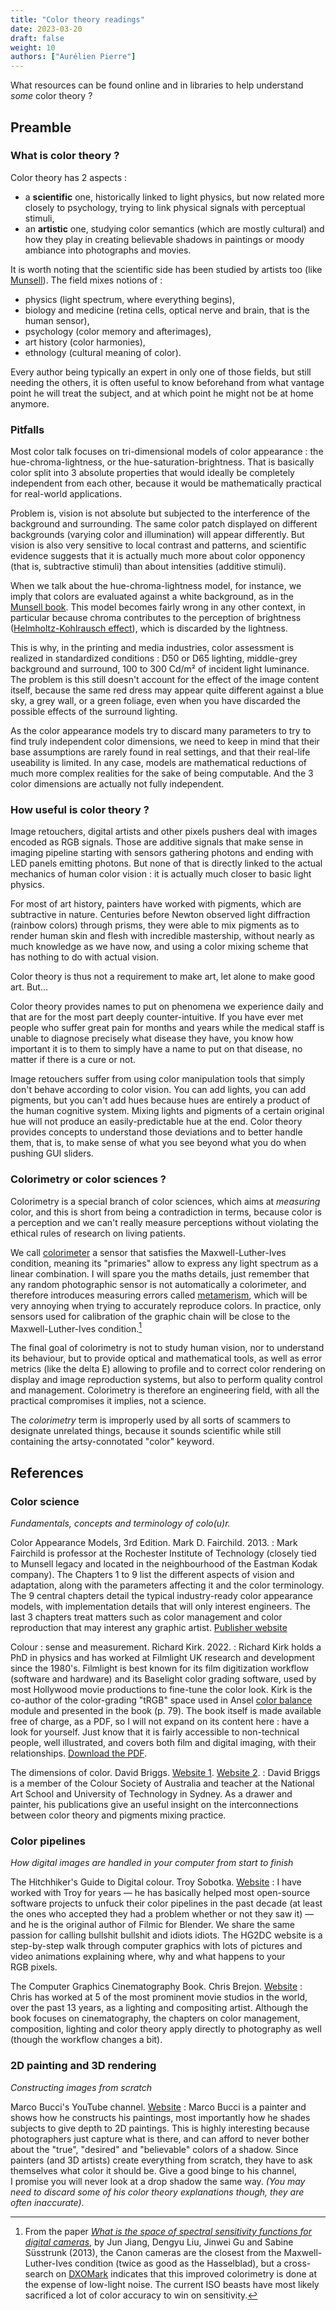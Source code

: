```yaml
---
title: "Color theory readings"
date: 2023-03-20
draft: false
weight: 10
authors: ["Aurélien Pierre"]
---
```


What resources can be found online and in libraries to help understand _some_ color theory ?

<!--more-->

## Preamble

### What is color theory ?

Color theory has 2 aspects :

* a __scientific__ one, historically linked to light physics, but now related more closely to psychology, trying to link physical signals with perceptual stimuli,
* an __artistic__ one, studying color semantics (which are mostly cultural) and how they play in creating believable shadows in paintings or moody ambiance into photographs and movies.

It is worth noting that the scientific side has been studied by artists too (like [Munsell](https://en.wikipedia.org/wiki/Munsell_color_system)). The field mixes notions of :

* physics (light spectrum, where everything begins),
* biology and medicine (retina cells, optical nerve and brain, that is the human sensor),
* psychology (color memory and afterimages),
* art history (color harmonies),
* ethnology (cultural meaning of color).

Every author being typically an expert in only one of those fields, but still needing the others, it is often useful to know beforehand from what vantage point he will treat the subject, and at which point he might not be at home anymore.

### Pitfalls

Most color talk focuses on tri-dimensional models of color appearance : the hue-chroma-lightness, or the hue-saturation-brightness. That is basically color split into 3 absolute properties that would ideally be completely independent from each other, because it would be mathematically practical for real-world applications.

Problem is, vision is not absolute but subjected to the interference of the background and surrounding. The same color patch displayed on different backgrounds (varying color and illumination) will appear differently. But vision is also very sensitive to local contrast and patterns, and scientific evidence suggests that it is actually much more about color opponency (that is, subtractive stimuli) than about intensities (additive stimuli).

When we talk about the hue-chroma-lightness model, for instance, we imply that colors are evaluated against a white background, as in the [Munsell book](https://fr.wikipedia.org/wiki/Nuancier_de_Munsell#/media/Fichier:Munsell_Books.jpg). This model becomes fairly wrong in any other context, in particular because chroma contributes to the perception of brightness ([Helmholtz-Kohlrausch effect](https://en.wikipedia.org/wiki/Helmholtz%E2%80%93Kohlrausch_effect)), which is discarded by the lightness.

This is why, in the printing and media industries, color assessment is realized in standardized conditions : D50 or D65 lighting, middle-grey background and surround, 100 to 300 Cd/m² of incident light luminance. The problem is this still doesn't account for the effect of the image content itself, because the same red dress may appear quite different against a blue sky, a grey wall, or a green foliage, even when you have discarded the possible effects of the surround lighting.

As the color appearance models try to discard many parameters to try to find truly independent color dimensions, we need to keep in mind that their base assumptions are rarely found in real settings, and that their real-life useability is limited. In any case, models are mathematical reductions of much more complex realities for the sake of being computable. And the 3 color dimensions are actually not fully independent.

### How useful is color theory ?

Image retouchers, digital artists and other pixels pushers deal with images encoded as RGB signals. Those are additive signals that make sense in imaging pipeline starting with sensors gathering photons and ending with LED panels emitting photons. But none of that is directly linked to the actual mechanics of human color vision : it is actually much closer to basic light physics.

For most of art history, painters have worked with pigments, which are subtractive in nature. Centuries before Newton observed light diffraction (rainbow colors) through prisms, they were able to mix pigments as to render human skin and flesh with incredible mastership, without nearly as much knowledge as we have now, and using a color mixing scheme that has nothing to do with actual vision.

Color theory is thus not a requirement to make art, let alone to make good art. But…

Color theory provides names to put on phenomena we experience daily and that are for the most part deeply counter-intuitive. If you have ever met people who suffer great pain for months and years while the medical staff is unable to diagnose precisely what disease they have, you know how important it is to them to simply have a name to put on that disease, no matter if there is a cure or not.

Image retouchers suffer from using color manipulation tools that simply don't behave according to color vision. You can add lights, you can add pigments, but you can't add hues because hues are entirely a product of the human cognitive system. Mixing lights and pigments of a certain original hue will not produce an easily-predictable hue at the end. Color theory provides concepts to understand those deviations and to better handle them, that is, to make sense of what you see beyond what you do when pushing GUI sliders.

### Colorimetry or color sciences ?

Colorimetry is a special branch of color sciences, which aims at _measuring_ color, and this is short from being a contradiction in terms, because color is a perception and we can't really measure perceptions without violating the ethical rules of research on living patients.

We call [colorimeter](https://en.wikipedia.org/wiki/Tristimulus_colorimeter) a sensor that satisfies the Maxwell-Luther-Ives condition, meaning its "primaries" allow to express any light spectrum as a linear combination. I will spare you the maths details, just remember that any random photographic sensor is not automatically a colorimeter, and therefore introduces measuring errors called [metamerism](https://en.wikipedia.org/wiki/Metamerism_(color)#Metameric_failure), which will be very annoying when trying to accurately reproduce colors. In practice, only sensors used for calibration of the graphic chain will be close to the Maxwell-Luther-Ives condition.[^1]

[^1]: From the paper [_What is the space of spectral sensitivity functions for digital cameras_](http://www.gujinwei.org/research/camspec/camspec.pdf), by Jun Jiang, Dengyu Liu, Jinwei Gu and Sabine Süsstrunk (2013), the Canon cameras are the closest from the Maxwell-Luther-Ives condition (twice as good as the Hasselblad), but a cross-search on [DXOMark](https://www.dxomark.fr/Cameras/) indicates that this improved colorimetry is done at the expense of low-light noise. The current ISO beasts have most likely sacrificed a lot of color accuracy to win on sensitivity.

The final goal of colorimetry is not to study human vision, nor to understand its behaviour, but to provide optical and mathematical tools, as well as error metrics (like the delta E) allowing to profile and to correct color rendering on display and image reproduction systems, but also to perform quality control and management. Colorimetry is therefore an engineering field, with all the practical compromises it implies, not a science.

The _colorimetry_ term is improperly used by all sorts of scammers to designate unrelated things, because it sounds scientific while still containing the artsy-connotated "color" keyword.

## References

### Color science

_Fundamentals, concepts and terminology of colo(u)r._

Color Appearance Models, 3rd Edition. Mark D. Fairchild. 2013.
: Mark Fairchild is professor at the Rochester Institute of Technology (closely tied to Munsell legacy and located in the neighbourhood of the Eastman Kodak company). The  Chapters 1 to 9 list the different aspects of vision and adaptation, along with the parameters affecting it and the color terminology. The 9 central chapters detail the typical industry-ready color appearance models, with implementation details that will only interest engineers. The last 3 chapters treat matters such as color management and color reproduction that may interest any graphic artist. [Publisher website](https://www.wiley.com/en-us/Color+Appearance+Models%2C+3rd+Edition-p-9781119967033)

Colour : sense and measurement. Richard Kirk. 2022.
: Richard Kirk holds a PhD in physics and has worked at Filmlight UK research and development since the 1980's. Filmlight is best known for its film digitization workflow (software and hardware) and its Baselight color grading software, used by most Hollywood movie productions to fine-tune the color look. Kirk is the co-author of the color-grading "tRGB" space used in Ansel [color balance](/en/doc/modules/processing-modules/color-balance-rgb/) module and presented in the book (p. 79). The book itself is made available free of charge, as a PDF, so I will not expand on its content here : have a look for yourself. Just know that it is fairly accessible to non-technical people, well illustrated, and covers both film and digital imaging, with their relationships. [Download the PDF](https://www.filmlight.ltd.uk/support/documents/colourbook/colourbook.php).

The dimensions of color. David Briggs. [Website 1](http://www.huevaluechroma.com/). [Website 2](https://sites.google.com/site/djcbriggs/life-drawings-2).
: David Briggs is a member of the Colour Society of Australia and teacher at the National Art School and University of Technology in Sydney. As a drawer and painter, his publications give an useful insight on the interconnections between color theory and pigments mixing practice.

### Color pipelines

_How digital images are handled in your computer from start to finish_

The Hitchhiker's Guide to Digital colour. Troy Sobotka. [Website](https://hg2dc.com/)
: I have worked with Troy for years — he has basically helped most open-source software projects to unfuck their color pipelines in the past decade (at least the ones who accepted they had a problem whether or not they saw it) — and he is the original author of Filmic for Blender. We share the same passion for calling bullshit bullshit and idiots idiots. The HG2DC website is a step-by-step walk through computer graphics with lots of pictures and video animations explaining where, why and what happens to your RGB pixels.

The Computer Graphics Cinematography Book. Chris Brejon. [Website](https://chrisbrejon.com/cg-cinematography/)
: Chris has worked at 5 of the most prominent movie studios in the world, over the past 13 years, as a lighting and compositing artist. Although the book focuses on cinematography, the chapters on color management, composition, lighting and color theory apply directly to photography as well (though the workflow changes a bit).

### 2D painting and 3D rendering

_Constructing images from scratch_

Marco Bucci's YouTube channel. [Website](https://www.youtube.com/channel/UCsDxB-CSMQ0Vu_hTag7-2UQ)
: Marco Bucci is a painter and shows how he constructs his paintings, most importantly how he shades subjects to give depth to 2D paintings. This is highly interesting because photographers just capture what is there, and can afford to never bother about the "true", "desired" and "believable" colors of a shadow. Since painters (and 3D artists) create everything from scratch, they have to ask themselves what color it should be. Give a good binge to his channel, I promise you will never look at a drop shadow the same way. _(You may need to discard some of his color theory explanations though, they are often inaccurate)_.

